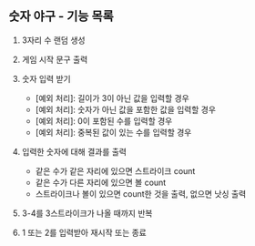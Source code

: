 ## 숫자 야구 - 기능 목록

1. 3자리 수 랜덤 생성

2. 게임 시작 문구 출력

3. 숫자 입력 받기
    - [예외 처리]: 길이가 3이 아닌 값을 입력할 경우  
    - [예외 처리]: 숫자가 아닌 값을 포함한 값을 입력할 경우  
    - [예외 처리]: 0이 포함된 수를 입력할 경우  
    - [예외 처리]: 중복된 값이 있는 수를 입력할 경우  

4. 입력한 숫자에 대해 결과를 출력
    - 같은 수가 같은 자리에 있으면 스트라이크 count
    - 같은 수가 다른 자리에 있으면 볼 count
    - 스트라이크나 볼이 있으면 count한 것을 출력, 없으면 낫싱 출력

5. 3-4를 3스트라이크가 나올 때까지 반복

6. 1 또는 2를 입력받아 재시작 또는 종료

